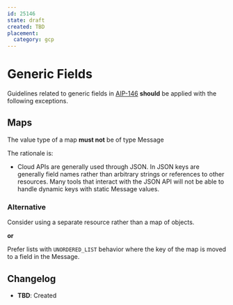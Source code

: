 ```yaml
---
id: 25146
state: draft
created: TBD
placement:
  category: gcp
---
```


# Generic Fields

Guidelines related to generic fields in [AIP-146](../0146.md) **should** be applied
with the following exceptions.

## Maps

The value type of a map **must not** be of type Message

The rationale is:
- Cloud APIs are generally used through JSON. In JSON keys are generally field names
rather than arbitrary strings or references to other resources. Many tools that interact
with the JSON API will not be able to handle dynamic keys with static Message values.

### Alternative

Consider using a separate resource rather than a map of objects.

**or**

Prefer lists with `UNORDERED_LIST` behavior where the key of the map is moved to a
field in the Message.

## Changelog

- **TBD**: Created
